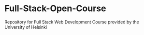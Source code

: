 # Full-Stack-Open-Course
Repository for Full Stack Web Development Course provided by the University of Helsinki
